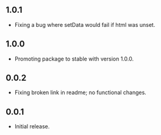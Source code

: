 ## 1.0.1

 - Fixing a bug where setData would fail if html was unset.

## 1.0.0

 - Promoting package to stable with version 1.0.0.

## 0.0.2

- Fixing broken link in readme; no functional changes.

## 0.0.1

- Initial release.